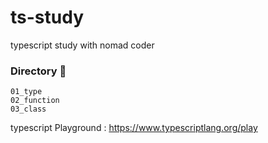 # ts-study
typescript study with nomad coder

### Directory 📁
```
01_type
02_function
03_class
```

typescript Playground : https://www.typescriptlang.org/play